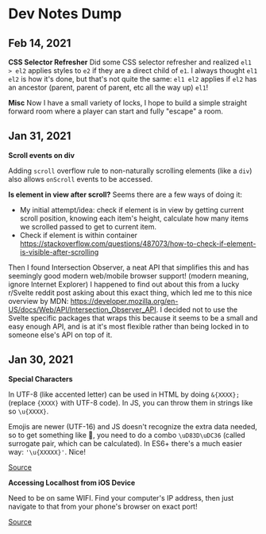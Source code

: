 # Dev Notes Dump

## Feb 14, 2021

**CSS Selector Refresher**
Did some CSS selector refresher and realized `el1 > el2` applies styles to `e2` if they are a direct child of `e1`. I always thought `el1 el2` is how it's done, but that's not quite the same: `el1 el2` applies if `el2` has an ancestor (parent, parent of parent, etc all the way up) `el1`!

**Misc**
Now I have a small variety of locks, I hope to build a simple straight forward room where a player can start and fully "escape" a room.

## Jan 31, 2021

**Scroll events on div**

Adding `scroll` overflow rule to non-naturally scrolling elements (like a `div`) also allows `onScroll` events to be accessed.

**Is element in view after scroll?**
Seems there are a few ways of doing it:

- My initial attempt/idea: check if element is in view by getting current scroll position, knowing each item's height, calculate how many items we scrolled passed to get to current item.
- Check if element is within container https://stackoverflow.com/questions/487073/how-to-check-if-element-is-visible-after-scrolling

Then I found Intersection Observer, a neat API that simplifies this and has seemingly good modern web/mobile browser support! (modern meaning, ignore Internet Explorer) I happened to find out about this from a lucky r/Svelte reddit post asking about this exact thing, which led me to this nice overview by MDN: https://developer.mozilla.org/en-US/docs/Web/API/Intersection_Observer_API. I decided not to use the Svelte specific packages that wraps this because it seems to be a small and easy enough API, and is at it's most flexible rather than being locked in to someone else's API on top of it.

## Jan 30, 2021

**Special Characters**

In UTF-8 (like accented letter) can be used in HTML by doing `&{XXXX};` (replace `{XXXX}` with UTF-8 code). In JS, you can throw them in strings like so `\u{XXXX}`.

Emojis are newer (UTF-16) and JS doesn't recognize the extra data needed, so to get something like 🐶, you need to do a combo `\uD83D\uDC36` (called surrogate pair, which can be calculated). In ES6+ there's a much easier way: `'\u{XXXXX}'`. Nice!

[Source](https://flaviocopes.com/javascript-unicode/)

**Accessing Localhost from iOS Device**

Need to be on same WIFI. Find your computer's IP address, then just navigate to that from your phone's browser on exact port!

[Source](https://stackoverflow.com/questions/3132105/how-do-you-access-a-website-running-on-localhost-from-iphone-browser)
